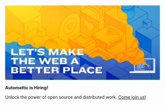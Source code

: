 ![Open Source at Automattic](https://github.com/Automattic/.github/blob/trunk/images/open-source-at-automattic.png)

**Automattic is Hiring!**

Unlock the power of open source and distributed work. [Come join us!](https://automattic.com/work-with-us/?utm_source=github&utm_medium=referral&utm_campaign=github_readme)
